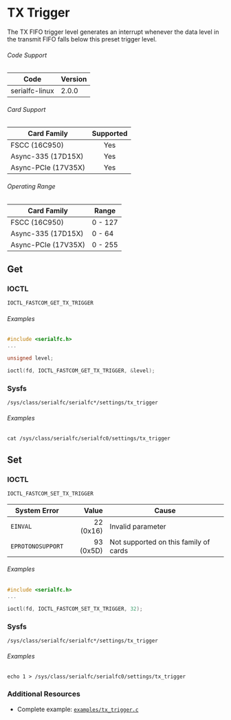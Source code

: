 # TX Trigger

The TX FIFO trigger level generates an interrupt whenever the data level in the transmit FIFO falls below this preset trigger level.

###### Code Support
| Code | Version |
| ---- | ------- |
| serialfc-linux | 2.0.0 |

###### Card Support
| Card Family | Supported |
| ----------- |:-----:|
| FSCC (16C950) | Yes |
| Async-335 (17D15X) | Yes |
| Async-PCIe (17V35X) | Yes |

###### Operating Range
| Card Family | Range |
| ----------- | ----- |
| FSCC (16C950) | 0 - 127 |
| Async-335 (17D15X) | 0 - 64 |
| Async-PCIe (17V35X) | 0 - 255 |


## Get
### IOCTL
```c
IOCTL_FASTCOM_GET_TX_TRIGGER
```

###### Examples
```c
#include <serialfc.h>
...

unsigned level;

ioctl(fd, IOCTL_FASTCOM_GET_TX_TRIGGER, &level);
```

### Sysfs
```
/sys/class/serialfc/serialfc*/settings/tx_trigger
```

###### Examples
```
cat /sys/class/serialfc/serialfc0/settings/tx_trigger
```


## Set
### IOCTL
```c
IOCTL_FASTCOM_SET_TX_TRIGGER
```

| System Error | Value | Cause |
| ------------ | -----:| ----- |
| `EINVAL` | 22 (0x16) | Invalid parameter |
| `EPROTONOSUPPORT` | 93 (0x5D) | Not supported on this family of cards |

###### Examples
```c
#include <serialfc.h>
...

ioctl(fd, IOCTL_FASTCOM_SET_TX_TRIGGER, 32);
```

### Sysfs
```
/sys/class/serialfc/serialfc*/settings/tx_trigger
```

###### Examples
```
echo 1 > /sys/class/serialfc/serialfc0/settings/tx_trigger
```


### Additional Resources
- Complete example: [`examples/tx_trigger.c`](../examples/tx_trigger.c)
